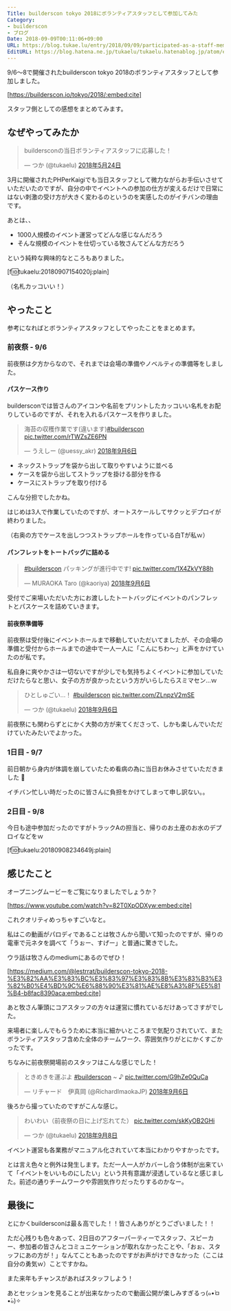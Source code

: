 ```yaml
---
Title: builderscon tokyo 2018にボランティアスタッフとして参加してみた
Category:
- builderscon
- ブログ
Date: 2018-09-09T00:11:06+09:00
URL: https://blog.tukae.lu/entry/2018/09/09/participated-as-a-staff-member-at-builderscon-tokyo-2018
EditURL: https://blog.hatena.ne.jp/tukaelu/tukaelu.hatenablog.jp/atom/entry/10257846132623037160
---
```


9/6〜8で開催されたbuilderscon tokyo 2018のボランティアスタッフとして参加しました。

[https://builderscon.io/tokyo/2018/:embed:cite]

スタッフ側としての感想をまとめてみます。

<!-- more -->

## なぜやってみたか

<blockquote class="twitter-tweet" data-lang="ja"><p lang="ja" dir="ltr">buildersconの当日ボランティアスタッフに応募した！</p>&mdash; つか (@tukaelu) <a href="https://twitter.com/tukaelu/status/999660864956387329?ref_src=twsrc%5Etfw">2018年5月24日</a></blockquote>
<script async src="https://platform.twitter.com/widgets.js" charset="utf-8"></script>

3月に開催されたPHPerKaigiでも当日スタッフとして微力ながらお手伝いさせていただいたのですが、自分の中でイベントへの参加の仕方が変えるだけで日常にはない刺激の受け方が大きく変わるのというのを実感したのがイチバンの理由です。

あとは、、

- 1000人規模のイベント運営ってどんな感じなんだろう
- そんな規模のイベントを仕切っている牧さんてどんな方だろう

という純粋な興味的なところもありました。

[f:id:tukaelu:20180907154020j:plain]

（名札カッコいい！）

## やったこと

参考になればとボランティアスタッフとしてやったことをまとめます。

### 前夜祭 - 9/6

前夜祭は夕方からなので、それまでは会場の準備やノベルティの準備等をしました。

#### パスケース作り

buildersconでは皆さんのアイコンや名前をプリントしたカッコいい名札をお配りしているのですが、それを入れるパスケースを作りました。

<blockquote class="twitter-tweet" data-lang="ja"><p lang="ja" dir="ltr">海苔の収穫作業です(違います)<a href="https://twitter.com/hashtag/builderscon?src=hash&amp;ref_src=twsrc%5Etfw">#builderscon</a> <a href="https://t.co/rTWZsZE6PN">pic.twitter.com/rTWZsZE6PN</a></p>&mdash; うえしー (@uessy_akr) <a href="https://twitter.com/uessy_akr/status/1037561260961751040?ref_src=twsrc%5Etfw">2018年9月6日</a></blockquote>
<script async src="https://platform.twitter.com/widgets.js" charset="utf-8"></script>

- ネックストラップを袋から出して取りやすいように並べる
- ケースを袋から出してストラップを掛ける部分を作る
- ケースにストラップを取り付ける

こんな分担でしたかね。

はじめは3人で作業していたのですが、オートスケールしてサクッとデプロイが終わりました。

（右奥の方でケースを出しつつストラップホールを作っている白Tが私ｗ）

#### パンフレットをトートバッグに詰める

<blockquote class="twitter-tweet" data-lang="ja"><p lang="ja" dir="ltr"><a href="https://twitter.com/hashtag/builderscon?src=hash&amp;ref_src=twsrc%5Etfw">#builderscon</a> パッキングが進行中です! <a href="https://t.co/1X4ZkVY88h">pic.twitter.com/1X4ZkVY88h</a></p>&mdash; MURAOKA Taro (@kaoriya) <a href="https://twitter.com/kaoriya/status/1037575528436269056?ref_src=twsrc%5Etfw">2018年9月6日</a></blockquote>
<script async src="https://platform.twitter.com/widgets.js" charset="utf-8"></script>

受付でご来場いただいた方にお渡ししたトートバッグにイベントのパンフレットとパスケースを詰めていきます。


#### 前夜祭準備等

前夜祭は受付後にイベントホールまで移動していただいてましたが、その会場の準備と受付からホールまでの途中で一人一人に「こんにちわ〜」と声をかけていたのが私です。

私自身に爽やかさは一切ないですが少しでも気持ちよくイベントに参加していただけたらなと思い、女子の方が良かったという方がいらしたらスミマセン…ｗ

<blockquote class="twitter-tweet" data-lang="ja"><p lang="ja" dir="ltr">ひとしゅごい…！ <a href="https://twitter.com/hashtag/builderscon?src=hash&amp;ref_src=twsrc%5Etfw">#builderscon</a> <a href="https://t.co/ZLnpzV2mSE">pic.twitter.com/ZLnpzV2mSE</a></p>&mdash; つか (@tukaelu) <a href="https://twitter.com/tukaelu/status/1037634985451089920?ref_src=twsrc%5Etfw">2018年9月6日</a></blockquote>
<script async src="https://platform.twitter.com/widgets.js" charset="utf-8"></script>

前夜祭にも関わらずとにかく大勢の方が来てくださって、しかも楽しんでいただけていたみたいでよかった。

### 1日目 - 9/7

前日朝から身内が体調を崩していたため看病の為に当日お休みさせていただきました 🙇

イチバン忙しい時だったのに皆さんに負担をかけてしまって申し訳ない。。

### 2日目 - 9/8

今日も途中参加だったのですがトラックAの担当と、帰りのお土産のお水のデプロイなどをｗ

[f:id:tukaelu:20180908234649j:plain]


## 感じたこと

オープニングムービーをご覧になりましたでしょうか？

[https://www.youtube.com/watch?v=82T0XpODXyw:embed:cite]

これクオリティめっちゃすごいなと。

私はこの動画がパロディであることは牧さんから聞いて知ったのですが、帰りの電車で元ネタを調べて「うぉー、すげー」と普通に驚きでした。

ウラ話は牧さんのmediumにあるのでぜひ！

[https://medium.com/@lestrrat/builderscon-tokyo-2018-%E3%82%AA%E3%83%BC%E3%83%97%E3%83%8B%E3%83%B3%E3%82%B0%E4%BD%9C%E6%88%90%E3%81%AE%E8%A3%8F%E5%81%B4-b8fac8390aca:embed:cite]


あと牧さん筆頭にコアスタッフの方々は運営に慣れているだけあってさすがでした。

来場者に楽しんでもらうために本当に細かいところまで気配りされていて、またボランティアスタッフ含めた全体のチームワーク、雰囲気作りがとにかくすごかったです。

ちなみに前夜祭開場前のスタッフはこんな感じでした！

<blockquote class="twitter-tweet" data-lang="ja"><p lang="ja" dir="ltr">ときめきを運ぶよ <a href="https://twitter.com/hashtag/builderscon?src=hash&amp;ref_src=twsrc%5Etfw">#builderscon</a> ~ ♪ <a href="https://t.co/G9hZe0QuCa">pic.twitter.com/G9hZe0QuCa</a></p>&mdash; リチャード　伊真岡 (@RichardImaokaJP) <a href="https://twitter.com/RichardImaokaJP/status/1037611935070445569?ref_src=twsrc%5Etfw">2018年9月6日</a></blockquote>
<script async src="https://platform.twitter.com/widgets.js" charset="utf-8"></script>

後ろから撮っていたのですがこんな感じ。

<blockquote class="twitter-tweet" data-lang="ja"><p lang="ja" dir="ltr">わいわい（前夜祭の日に上げ忘れてた） <a href="https://t.co/skKyOB2GHi">pic.twitter.com/skKyOB2GHi</a></p>&mdash; つか (@tukaelu) <a href="https://twitter.com/tukaelu/status/1038439681250062336?ref_src=twsrc%5Etfw">2018年9月8日</a></blockquote>
<script async src="https://platform.twitter.com/widgets.js" charset="utf-8"></script>


イベント運営も各業務がマニュアル化されていて本当にわかりやすかったです。

とは言え色々と例外は発生します。ただ一人一人がカバーし合う体制が出来ていて「イベントをいいものにしたい」という共有意識が浸透しているなと感じました。前述の通りチームワークや雰囲気作りだったりするのかなー。


## 最後に

とにかくbuildersconは最＆高でした！！皆さんありがとうございました！！

ただ心残りも色々あって、2日目のアフターパーティーでスタッフ、スピーカー、参加者の皆さんとコミュニケーションが取れなかったことや、「おぉ、スタッフにあの方が！」なんてこともあったのですがお声がけできなかった（ここは自分の勇気ｗ）ことですかね。

また来年もチャンスがあればスタッフしよう！

あとセッションを見ることが出来なかったので動画公開が楽しみすぎるっ(๑•̀ㅁ•́๑)✧

